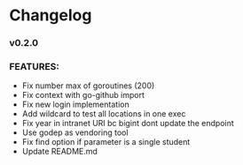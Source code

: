 # Changelog

### v0.2.0

### FEATURES:

* Fix number max of goroutines (200)
* Fix context with go-github import
* Fix new login implementation
* Add wildcard to test all locations in one exec
* Fix year in intranet URI bc bigint dont update the endpoint
* Use godep as vendoring tool
* Fix find option if parameter is a single student
* Update README.md
